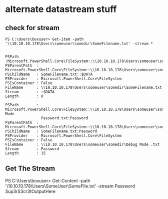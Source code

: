 # alternate datastream stuff
## check for stream
```
PS C:\Users\boxuser> Get-Item -path '\\10.10.10.178\Users\someuser\somedir\SomeFilename.txt' -stream *


PSPath        :Microsoft.PowerShell.Core\FileSystem::\\10.10.10.178\Users\someuser\somedir\SomeFilename.txt::$DATA
PSParentPath  : Microsoft.PowerShell.Core\FileSystem::\\10.10.10.178\Users\someuser\somedir
PSChildName   : SomeFilename.txt::$DATA
PSProvider    : Microsoft.PowerShell.Core\FileSystem
PSIsContainer : False
FileName      : \\10.10.10.178\Users\someuser\somedir\SomeFilename.txt
Stream        : :$DATA
Length        : 0

PSPath        : Microsoft.PowerShell.Core\FileSystem::\\10.10.10.178\Users\someuser\somedir\Debug Mode
                Password.txt:Password
PSParentPath  : Microsoft.PowerShell.Core\FileSystem::\\10.10.10.178\Users\someuser\somedir
PSChildName   : SomeFilename.txt:Password
PSProvider    : Microsoft.PowerShell.Core\FileSystem
PSIsContainer : False
FileName      : \\10.10.10.178\Users\someuser\somedir\Debug Mode .txt
Stream        : Password
Length        : 15
```

## Get The Stream
PS C:\Users\boxuser> Get-Content -path '\\10.10.10.178\Users\SomeUser\SomeFIle.txt' -stream Password
Sup3rS3cr3tOutputHere

